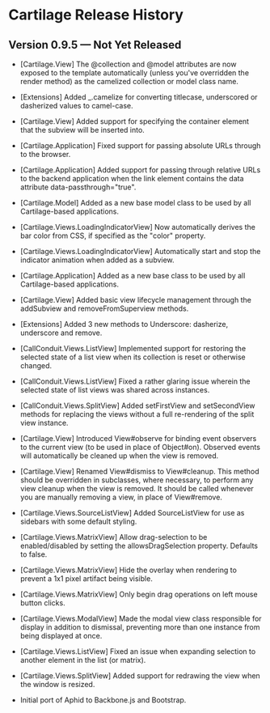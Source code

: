 
# Cartilage Release History

## Version 0.9.5 — Not Yet Released

 * [Cartilage.View] The @collection and @model attributes are now exposed to
   the template automatically (unless you've overridden the render method) as
   the camelized collection or model class name.

 * [Extensions] Added _.camelize for converting titlecase, underscored or
   dasherized values to camel-case.

 * [Cartilage.View] Added support for specifying the container element that
   the subview will be inserted into.

 * [Cartilage.Application] Fixed support for passing absolute URLs through to
   the browser.

 * [Cartilage.Application] Added support for passing through relative URLs to
   the backend application when the link element contains the data attribute
   data-passthrough="true".

 * [Cartilage.Model] Added as a new base model class to be used by all
   Cartilage-based applications.

 * [Cartilage.Views.LoadingIndicatorView] Now automatically derives the bar
   color from CSS, if specified as the "color" property.

 * [Cartilage.Views.LoadingIndicatorView] Automatically start and stop the
   indicator animation when added as a subview.

 * [Cartilage.Application] Added as a new base class to be used by all
   Cartilage-based applications.

 * [Cartilage.View] Added basic view lifecycle management through the
   addSubview and removeFromSuperview methods.

 * [Extensions] Added 3 new methods to Underscore: dasherize, underscore and
   remove.

 * [CallConduit.Views.ListView] Implemented support for restoring the selected
   state of a list view when its collection is reset or otherwise changed.

 * [CallConduit.Views.ListView] Fixed a rather glaring issue wherein the
   selected state of list views was shared across instances.

 * [CallConduit.Views.SplitView] Added setFirstView and setSecondView methods
   for replacing the views without a full re-rendering of the split view
   instance.

 * [Cartilage.View] Introduced View#observe for binding event observers to
   the current view (to be used in place of Object#on). Observed events will
   automatically be cleaned up when the view is removed.

 * [Cartilage.View] Renamed View#dismiss to View#cleanup. This method should
   be overridden in subclasses, where necessary, to perform any view cleanup
   when the view is removed. It should be called whenever you are manually
   removing a view, in place of View#remove.

 * [Cartilage.Views.SourceListView] Added SourceListView for use as sidebars
   with some default styling.

 * [Cartilage.Views.MatrixView] Allow drag-selection to be enabled/disabled by
   setting the allowsDragSelection property. Defaults to false.

 * [Cartilage.Views.MatrixView] Hide the overlay when rendering to prevent a
   1x1 pixel artifact being visible.

 * [Cartilage.Views.MatrixView] Only begin drag operations on left mouse
   button clicks.

 * [Cartilage.Views.ModalView] Made the modal view class responsible for
   display in addition to dismissal, preventing more than one instance from
   being displayed at once.

 * [Cartilage.Views.ListView] Fixed an issue when expanding selection to
   another element in the list (or matrix).

 * [Cartilage.Views.SplitView] Added support for redrawing the view when the
   window is resized.

 * Initial port of Aphid to Backbone.js and Bootstrap.
